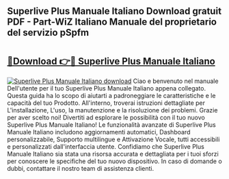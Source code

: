 ## Superlive Plus Manuale Italiano Download gratuit PDF - Part-WiZ Italiano Manuale del proprietario del servizio pSpfm

# <h2><a href="http://dfb6fmi.blite.top/?on=Superlive+Plus+Manuale+Italiano">🔗Download 👉🔴 Superlive Plus Manuale Italiano</a></h2>

[![Superlive Plus Manuale Italiano download](https://i.imgur.com/lujVjoI.png)](http://dfb6fmi.blite.top/?on=Superlive+Plus+Manuale+Italiano)
Ciao e benvenuto nel manuale Dell'utente per il tuo Superlive Plus Manuale Italiano appena collegato. Questa guida ha lo scopo di aiutarti a padroneggiare le caratteristiche e le capacità del tuo Prodotto. All'interno, troverai istruzioni dettagliate per L'installazione, L'uso, la manutenzione e la risoluzione dei problemi. Grazie per aver scelto noi! Divertiti ad esplorare le possibilità con il tuo nuovo Superlive Plus Manuale Italiano! Le funzionalità avanzate di Superlive Plus Manuale Italiano includono aggiornamenti automatici, Dashboard personalizzabile, Supporto multilingue e Attivazione Vocale, tutti accessibili e personalizzati dall'interfaccia utente. Confidiamo che Superlive Plus Manuale Italiano sia stata una risorsa accurata e dettagliata per i tuoi sforzi per conoscere le specifiche del tuo nuovo dispositivo. In caso di domande o dubbi, contattare il nostro team di assistenza clienti.
